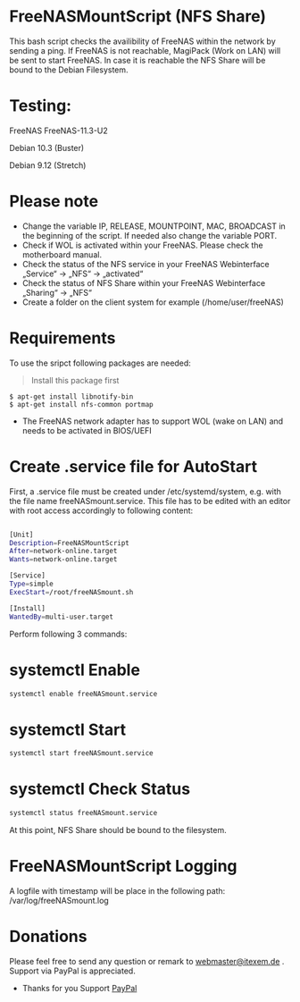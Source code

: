# FreeNASMountScript (NFS Share)
This bash script checks the availibility of FreeNAS within the network by sending a ping. If
FreeNAS is not reachable, MagiPack (Work on LAN) will be sent to start FreeNAS. In case
it is reachable the NFS Share will be bound to the Debian Filesystem.

# Testing: 
FreeNAS FreeNAS-11.3-U2

Debian 10.3 (Buster) 

Debian 9.12 (Stretch)

# Please note
- Change the variable IP, RELEASE, MOUNTPOINT, MAC, BROADCAST in the beginning of the script. If needed also change the variable PORT.
- Check if WOL is activated within your FreeNAS. Please check the motherboard
manual.
- Check the status of the NFS service in your FreeNAS Webinterface
„Service“ → „NFS“ → „activated“
- Check the status of NFS Share within your FreeNAS Webinterface
„Sharing“ → „NFS“
- Create a folder on the client system for example (/home/user/freeNAS)

# Requirements
To use the sripct following packages are needed:

> Install this package first

```shell
$ apt-get install libnotify-bin
$ apt-get install nfs-common portmap
```
- The FreeNAS network adapter has to support WOL (wake on LAN) and needs to be activated in BIOS/UEFI 

# Create .service file for AutoStart
First, a .service file must be created under /etc/systemd/system, e.g. with the file name freeNASmount.service. This file has to be edited with an editor with root access accordingly to  following content:

```bash

[Unit]
Description=FreeNASMountScript
After=network-online.target
Wants=network-online.target

[Service]
Type=simple
ExecStart=/root/freeNASmount.sh

[Install]
WantedBy=multi-user.target


```
Perform following 3 commands:
#  systemctl Enable
```bash
systemctl enable freeNASmount.service
```
#  systemctl Start
```bash
systemctl start freeNASmount.service
```
#  systemctl Check Status
```bash
systemctl status freeNASmount.service
```
At this point, NFS Share should be bound to the filesystem.

# FreeNASMountScript Logging
A logfile with timestamp will be place in the following path: /var/log/freeNASmount.log

#  Donations

Please feel free to send any question or remark to webmaster@itexem.de . 
Support via PayPal is appreciated.
   
- Thanks for you Support <a href="https://www.paypal.me/bashBACKUPPER" target="_top">PayPal</a>
